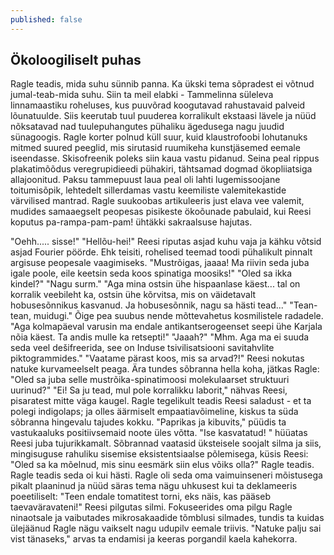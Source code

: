 ```yaml
---
published: false
---
```


## Ökoloogiliselt puhas

Ragle teadis, mida suhu sünnib panna. Ka ükski tema sõpradest ei võtnud jumal-teab-mida suhu.
Siin ta meil elabki - Tammelinna süleleva linnamaastiku roheluses, kus puuvõrad koogutavad rahustavaid palveid lõunatuulde.
Siis keerutab tuul puuderea korralikult ekstaasi lävele ja nüüd nõksatavad nad tuulepuhangutes pühaliku ägedusega nagu juudid sünagoogis.
Ragle korter polnud küll suur, kuid klaustrofoobi lohutanuks mitmed suured peeglid, mis sirutasid ruumikeha kunstjäsemed eemale iseendasse. Skisofreenik poleks siin kaua vastu pidanud.
Seina peal rippus plakatimõõdus veregrupidieedi pühakiri, tähtsamad dogmad ökopliiatsiga allajoonitud. Paksu tammepuust laua peal oli lahti lugemissoojane toitumisõpik, lehtedelt sillerdamas vastu keemiliste valemitekastide värvilised mantrad.
Ragle suukoobas artikuleeris just elava vee valemit, mudides samaaegselt peopesas pisikeste ökoõunade pabulaid, kui Reesi koputus pa-rampa-pam-pam! ühtäkki sakraalsuse hajutas.

"Oehh..... sisse!"
"Hellõu-hei!"
Reesi riputas asjad kuhu vaja ja kähku võtsid asjad Fourier pöörde.
Ehk teisiti, rohelised teemad toodi pühalikult pinnalt argisuse peopesale vaagimiseks.
"Mustrõigas, jaaaa! Ma riivin seda juba igale poole, eile keetsin seda koos spinatiga moosiks!"
"Oled sa ikka kindel?"
"Nagu surm."
"Aga mina ostsin ühe hispaanlase käest... tal on korralik veebileht ka, ostsin ühe kõrvitsa, mis on väidetavalt hobusesõnnikus kasvanud. Ja hobusesõnnik, nagu sa hästi tead..."
"Tean-tean, muidugi."
Õige pea suubus nende mõttevahetus kosmilistele radadele.
"Aga kolmapäeval varusin ma endale antikantserogeenset seepi ühe Karjala nõia käest. Ta andis mulle ka retsepti!"
"Jaaah?"
"Mhm. Aga ma ei suuda seda veel dešifreerida, see on Induse tsivilisatsiooni savitahvlite piktogrammides."
"Vaatame pärast koos, mis sa arvad?!"
Reesi nokutas natuke kurvameelselt peaga. Ära tundes sõbranna hella koha, jätkas Ragle:
"Oled sa juba selle mustrõika-spinatimoosi molekulaarset struktuuri uurinud?"
"Ei! Sa ju tead, mul pole korralikku laborit," nähvas Reesi, pisaratest mitte väga kaugel.
Ragle tegelikult teadis Reesi saladust - et ta polegi indigolaps; ja olles äärmiselt empaatiavõimeline, kiskus ta süda sõbranna hingevalu tajudes kokku.
"Paprikas ja kibuvits," püüdis ta vastukaaluks positiivsemaid noote üles võtta.
"Ise kasvatatud! " hüüatas Reesi juba tujurikkamalt.
Sõbrannad vaatasid üksteisele soojalt silma ja siis, mingisuguse rahuliku sisemise eksistentsiaalse põlemisega, küsis Reesi:
"Oled sa ka mõelnud, mis sinu eesmärk siin elus võiks olla?"
Ragle teadis. Ragle teadis seda oi kui hästi. Ragle oli seda oma vaimuinseneri mõistusega pikalt plaaninud ja nüüd säras tema nägu uhkusest kui ta deklameeris poeetiliselt:
"Teen endale tomatitest torni, eks näis, kas pääseb taevaväravateni!"
Reesi pilgutas silmi. Fokuseerides oma pilgu Ragle ninaotsale ja vaibutades mikrosakaadide tõmblusi silmades, tundis ta kuidas ülejäänud Ragle nägu vaikselt nagu udupilv eemale triivis.
"Natuke palju sai vist tänaseks," arvas ta endamisi ja keeras porgandil kaela kahekorra.
